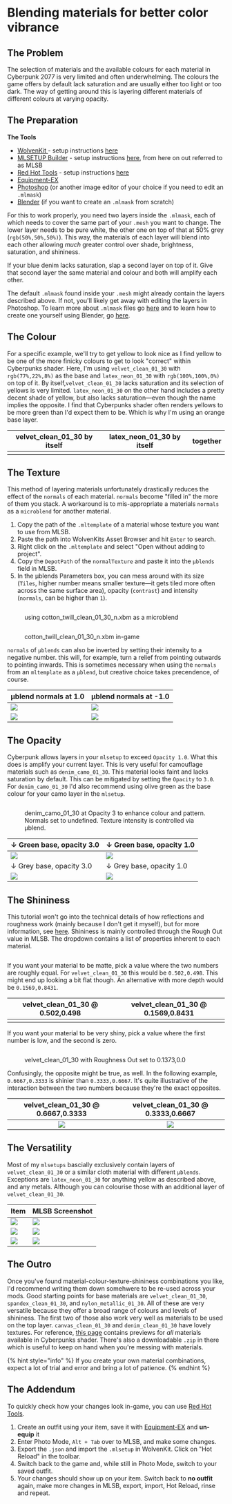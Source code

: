 # Blending materials for better color vibrance

## The Problem

The selection of materials and the available colours for each material in Cyberpunk 2077 is very limited and often underwhelming. The colours the game offers by default lack saturation and are usually either too light or too dark. The way of getting around this is layering different materials of different colours at varying opacity.

## The Preparation

**The Tools**

* [WolvenKit ](https://github.com/WolvenKit/Wolvenkit/)- setup instructions [here](https://wiki.redmodding.org/wolvenkit/getting-started/download)
* [MLSETUP Builder](https://github.com/Neurolinked/MlsetupBuilder) - setup instructions [here](https://wiki.redmodding.org/cyberpunk-2077-modding/for-mod-creators/modding-tools/mlsetup-builder), from here on out referred to as MLSB
* [Red Hot Tools](https://github.com/psiberx/cp2077-red-hot-tools/) - setup instructions [here](https://wiki.redmodding.org/cyberpunk-2077-modding/for-mod-creators/modding-tools/redhottools)
* [Equipment-EX](https://www.nexusmods.com/cyberpunk2077/mods/6945)
* [Photoshop](https://www.adobe.com/products/photoshop.html) (or another image editor of your choice if you need to edit an `.mlmask`)
* [Blender](https://www.blender.org/) (if you want to create an `.mlmask` from scratch)

For this to work properly, you need two layers inside the `.mlmask`, each of which needs to cover the same part of your `.mesh` you want to change. The lower layer needs to be pure white, the other one on top of that at 50% grey (`rgb(50%,50%,50%)`). This way, the materials of each layer will blend into each other allowing _much_ greater control over shade, brightness, saturation, and shininess.

If your blue denim lacks saturation, slap a second layer on top of it. Give that second layer the same material and colour and both will amplify each other.

The default `.mlmask` found inside your `.mesh` might already contain the layers described above. If not, you'll likely get away with editing the layers in Photoshop. To learn more about `.mlmask` files go [here](https://wiki.redmodding.org/cyberpunk-2077-modding/for-mod-creators/materials/multilayered#what-is-the-mlmask) and to learn how to create one yourself using Blender, go [here](https://wiki.redmodding.org/cyberpunk-2077-modding/for-mod-creators/modding-guides/textures-and-luts/custom-multilayermasks).

## The Colour

For a specific example, we'll try to get yellow to look nice as I find yellow to be one of the more finicky colours to get to look "correct" within Cyberpunks shader. Here, I'm using `velvet_clean_01_30` with `rgb(77%,22%,8%)` as the base and `latex_neon_01_30` with `rgb(100%,100%,0%)` on top of it. By itself,`velvet_clean_01_30` lacks saturation and its selection of yellows is very limited. `latex_neon_01_30` on the other hand includes a pretty decent shade of yellow, but also lacks saturation—even though the name implies the opposite. I find that Cyberpunks shader often renders yellows to be more green than I'd expect them to be. Which is why I'm using an orange base layer.

<table data-full-width="false"><thead><tr><th align="center">velvet_clean_01_30 by itself</th><th align="center">latex_neon_01_30 by itself</th><th align="center">together</th></tr></thead><tbody><tr><td align="center"><img src="../../../.gitbook/assets/Cyberpunk2077 2024-05-29 00-26-27.png" alt=""></td><td align="center"><img src="../../../.gitbook/assets/Cyberpunk2077 2024-05-29 00-27-02.png" alt=""></td><td align="center"><img src="../../../.gitbook/assets/Cyberpunk2077 2024-05-29 00-27-54.png" alt=""></td></tr></tbody></table>

## The Texture

This method of layering materials unfortunately drastically reduces the effect of the `normals` of each material. `normals` become "filled in" the more of them you stack. A workaround is to mis-appropriate a materials `normals` as a `microblend` for another material.

1. Copy the path of the `.mltemplate` of a material whose texture you want to use from MLSB.
2. Paste the path into WolvenKits Asset Browser and hit `Enter` to search.
3. Right click on the `.mltemplate` and select "Open without adding to project".
4. Copy the `DepotPath` of the `normalTexture` and paste it into the `µblends` field in MLSB.
5. In the µblends Parameters box, you can mess around with its size (`Tiles`, higher number means smaller texture—it gets tiled more often across the same surface area), opacity (`contrast`) and intensity (`normals`, can be higher than `1`).

<div data-full-width="false">

<figure><img src="../../../.gitbook/assets/mltemplate_to_n_xbm.png" alt=""><figcaption><p>using cotton_twill_clean_01_30_n.xbm as a microblend</p></figcaption></figure>

</div>

<figure><img src="../../../.gitbook/assets/Cyberpunk2077 2024-05-29 00-25-22.png" alt=""><figcaption><p>cotton_twill_clean_01_30_n.xbm in-game</p></figcaption></figure>

`normals` of `µblends` can also be inverted by setting their intensity to a negative number. this will, for example, turn a relief from pointing outwards to pointing inwards. This is sometimes necessary when using the `normals` from an `mltemplate` as a `µblend`, but creative choice takes precendence, of course.

| µblend normals at 1.0                                            | µblend normals at -1.0                                           |
| ---------------------------------------------------------------- | ---------------------------------------------------------------- |
| ![](../../../.gitbook/assets/normal\_positive.png)               | ![](../../../.gitbook/assets/normal\_negative.png)               |
| ![](<../../../.gitbook/assets/Screenshot 2024-09-22 154016.png>) | ![](<../../../.gitbook/assets/Screenshot 2024-09-22 154006.png>) |

## The Opacity

Cyberpunk allows layers in your `mlsetup` to exceed `Opacity 1.0`. What this does is amplify your current layer. This is very useful for camouflage materials such as `denim_camo_01_30`. This material looks faint and lacks saturation by default. This can be mitigated by setting the `Opacity` to `3.0`. For `denim_camo_01_30` I'd also recommend using olive green as the base colour for your camo layer in the `mlsetup`.

<figure><img src="../../../.gitbook/assets/Screenshot 2024-09-22 150310.png" alt=""><figcaption><p>denim_camo_01_30 at Opacity 3 to enhance colour and pattern. Normals set to undefined. Texture intensity is controlled via µblend.</p></figcaption></figure>

| ↓ Green base, opacity 3.0                          | ↓ Green base, opacity 1.0                          |
| -------------------------------------------------- | -------------------------------------------------- |
| ![](../../../.gitbook/assets/camo\_green\_3-0.png) | ![](../../../.gitbook/assets/camo\_green\_1-0.png) |
| ↓ Grey base, opacity 3.0                           | ↓ Grey base, opacity 1.0                           |
| ![](../../../.gitbook/assets/camo\_grey\_3-0.png)  | ![](../../../.gitbook/assets/camo\_grey\_1-0.png)  |

## The Shininess

This tutorial won't go into the technical details of how reflections and roughness work (mainly because I don't get it myself), but for more information, see [here](https://wiki.redmodding.org/cyberpunk-2077-modding/for-mod-creators/materials/configuring-materials#shared-properties). Shininess is mainly controlled through the Rough Out value in MLSB. The dropdown contains a list of properties inherent to each material.

<figure><img src="../../../.gitbook/assets/Screenshot 2024-06-01 201527.png" alt=""><figcaption></figcaption></figure>

If you want your material to be matte, pick a value where the two numbers are roughly equal. For `velvet_clean_01_30` this would be `0.502,0.498`. This might end up looking a bit flat though. An alternative with more depth would be `0.1569,0.8431`.

<table data-full-width="false"><thead><tr><th align="center">velvet_clean_01_30 @ 0.502,0.498</th><th align="center">velvet_clean_01_30 @ 0.1569,0.8431</th></tr></thead><tbody><tr><td align="center"><img src="../../../.gitbook/assets/velvet_clean_01_30_502_498.png" alt="" data-size="original"></td><td align="center"><img src="../../../.gitbook/assets/velvet_clean_01_30_1569_8431.png" alt="" data-size="original"></td></tr></tbody></table>

If you want your material to be very shiny, pick a value where the first number is low, and the second is zero.

<figure><img src="../../../.gitbook/assets/velvet_clean_01_30_1373_0.png" alt=""><figcaption><p>velvet_clean_01_30 with Roughness Out set to 0.1373,0.0</p></figcaption></figure>

Confusingly, the opposite might be true, as well. In the following example, `0.6667,0.3333` is shinier than `0.3333,0.6667`. It's quite illustrative of the interaction between the two numbers because they're the exact opposites.

|                velvet\_clean\_01\_30 @ 0.6667,0.3333                |                velvet\_clean\_01\_30 @ 0.3333,0.6667                |
| :-----------------------------------------------------------------: | :-----------------------------------------------------------------: |
| ![](../../../.gitbook/assets/velvet\_clean\_01\_30\_6667\_3333.png) | ![](../../../.gitbook/assets/velvet\_clean\_01\_30\_3333\_6667.png) |

## The Versatility

Most of my `mlsetups` bascially exclusively contain layers of `velvet_clean_01_30` or a similar cloth material with different `µblends`. Exceptions are `latex_neon_01_30` for anything yellow as described above, and any metals. Although you can colourise those with an additional layer of `velvet_clean_01_30`.

| Item                                                                  | MLSB Screenshot                                                  |
| --------------------------------------------------------------------- | ---------------------------------------------------------------- |
| ![](<../../../.gitbook/assets/Cyberpunk2077 2024-09-22 15-15-34.png>) | ![](<../../../.gitbook/assets/Screenshot 2024-09-22 145959.png>) |
| ![](<../../../.gitbook/assets/Cyberpunk2077 2024-09-22 15-17-32.png>) | ![](<../../../.gitbook/assets/Screenshot 2024-09-22 150153.png>) |
| ![](<../../../.gitbook/assets/Cyberpunk2077 2024-09-22 15-44-40.png>) | ![](<../../../.gitbook/assets/Screenshot 2024-09-22 161255.png>) |

## The Outro

Once you've found material-colour-texture-shininess combinations you like, I'd recommend writing them down somehwere to be re-used across your mods. Good starting points for base materials are `velvet_clean_01_30`, `spandex_clean_01_30`, and `nylon_metallic_01_30`. All of these are very versatile because they offer a broad range of colours and levels of shininess. The first two of those also work very well as materials to be used on the top layer. `canvas_clean_01_30` and `denim_clean_01_30` have lovely textures. For reference, [this page](https://wiki.redmodding.org/cyberpunk-2077-modding/for-mod-creators/materials/multilayered/multilayered-previews) contains previews for _all_ materials available in Cyberpunks shader. There's also a downloadable `.zip` in there which is useful to keep on hand when you're messing with materials.

{% hint style="info" %}
If you create your own material combinations, expect a lot of trial and error and bring a lot of patience.
{% endhint %}

## The Addendum

To quickly check how your changes look in-game, you can use [Red Hot Tools](https://github.com/psiberx/cp2077-red-hot-tools/).

1. Create an outfit using your item, save it with [Equipment-EX](https://www.nexusmods.com/cyberpunk2077/mods/6945) and **un-equip** it
2. Enter Photo Mode, `Alt + Tab` over to MLSB, and make some changes.
3. Export the `.json` and import the `.mlsetup` in WolvenKit. Click on "Hot Reload" in the toolbar.
4. Switch back to the game and, while still in Photo Mode, switch to your saved outfit.
5. Your changes should show up on your item. Switch back to **no outfit** again, make more changes in MLSB, export, import, Hot Reload, rinse and repeat.

